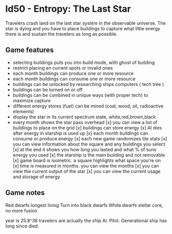# ld50 - Entropy: The Last Star

Travelers crash land on the last star system in the observable universe. 
The star is dying and you have to place buildings to capture what little
energy there is and sustain the travelers as long as possible.

## Game features

- selecting buildings puts you into build mode, with ghost of building
- restrict placing an current spots or invalid ones
- each month buildings can produce one or more resource
- each month buildings can consume one or more resource
- buildings can be unlocked by researching ships computers ( tech tree )
- buildings can be turned on or off
- buildings can be combined in unique ways (with proper tech) to maximize capture
- different energy stores (fuel) can be mined (coal, wood, oil, radioactive elements)
- display the star in its current spectrum state, white,red,brown,black 
- every month shows the star pass overhead
[x] you can view a list of buildings to place on the grid
[x] buildings can store energy
[x] AI dies after energy in starship is used up
[x] each month buildings can consume or produce energy
[x] each new game randomizes tile stats
[x] you can view information about the square and any buildings you select
[x] at the end it shows you how long you lasted and what % of suns energy you used
[x] the starship is the main building and not removable
[x] game board is isometric. a square highlights what space you're on
[x] time is measured in months. you can view the months
[x] you can view the current output of the star
[x] you can view the current usage and storage of energy

## Game notes

Red dwarfs longest living
Turn into black dwarfs
White dwarfs stellar core, no more fusion

year is 25.8^38
travelers are actually the ship AI. Pilot. Generational ship has long since died.